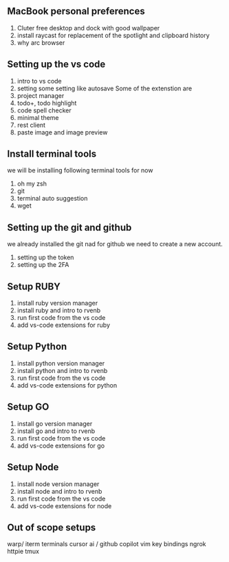 ## MacBook personal preferences
1. Cluter free desktop and dock with good wallpaper
2. install raycast for replacement of the spotlight and clipboard history
3. why arc browser

## Setting up the vs code
1. intro to vs code
2. setting some setting like autosave
Some of the extenstion are
1. project manager
2. todo+, todo highlight
3. code spell checker
4. minimal theme
5. rest client
6. paste image and image preview

## Install terminal tools
we will be installing following terminal tools for now
1. oh my zsh
2. git
3. terminal auto suggestion
4. wget


## Setting up the git and github
we already installed the git nad for github we need to create a new account.
1. setting up the token
2. setting up the 2FA


## Setup RUBY 
1. install ruby version manager
2. install ruby and intro to rvenb
3. run first code from the vs code
4. add vs-code extensions for ruby 

## Setup Python 
1. install python version manager
2. install python and intro to rvenb
3. run first code from the vs code
4. add vs-code extensions for python 

## Setup GO 
1. install go version manager
2. install go and intro to rvenb
3. run first code from the vs code
4. add vs-code extensions for go 


## Setup Node 
1. install node version manager
2. install node and intro to rvenb
3. run first code from the vs code
4. add vs-code extensions for node 

## Out of scope setups  
warp/ iterm terminals
cursor ai / github copilot
vim key bindings
ngrok
httpie
tmux